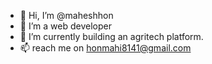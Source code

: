 - 👋 Hi, I’m @maheshhon
- 👀 I’m a web developer
- 🌱 I’m currently building an agritech platform.
- 📫 reach me on honmahi8141@gmail.com 


